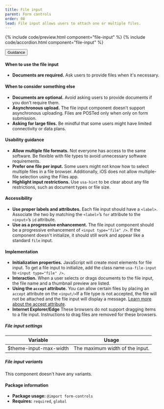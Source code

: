 ```yaml
---
title: File input
parent: Form controls
order: 08
lead: File input allows users to attach one or multiple files.
---
```


{% include code/preview.html component="file-input" %}
{% include code/accordion.html component="file-input" %}

<div class="usa-accordion usa-accordion--bordered site-accordion-docs">
  <button class="usa-button-unstyled usa-accordion__button"
      aria-expanded="true" aria-controls="file-input-docs">
    Guidance
  </button>
  <div id="file-input-docs" aria-hidden="false" class="usa-accordion__content site-component-usage">
    <h4>When to use the file input</h4>
    <ul class="usa-content-list">
      <li><strong>Documents are required.</strong> Ask users to provide files
      when it's necessary.</li>
    </ul>
    <h4>When to consider something else</h4>
    <ul class="usa-content-list">
      <li>
        <strong>Documents are optional.</strong> Avoid asking users to provide
        documents if you don't require them.
      </li>
      <li>
        <strong>Asynchronous upload.</strong> The file input component doesn't
        support asynchronous uploading. Files are POSTed only when only on form submission.
      </li>
      <li>
        <strong>Asking for large files.</strong> Be mindful that some users might
        have limited connectivity or data plans.
      </li>
    </ul>
    <h4>Usability guidance</h4>
    <ul class="usa-content-list">
      <li>
        <strong>Allow multiple file formats.</strong> Not everyone has access to
        the same software. Be flexible with file types to avoid unnecessary software requirements.
      </li>
      <li>
        <strong>Prefer one file per input.</strong> Some users might not know how
        to select multiple files in a file browser. Additionally, iOS does not
        allow multiple-file selection using the Files app.
      </li>
      <li>
        <strong>Highlight input restrictions.</strong> Use <code>usa-hint</code>
        to be clear about any file restrictions, such as document types or file size.
      </li>
    </ul>
    <h4 class="usa-heading">Accessibility</h4>
    <ul class="usa-content-list">
      <li>
        <strong>Use proper labels and attributes.</strong> Each file input should
        have a <code>&lt;label&gt;</code>. Associate the two by matching the
        <code>&lt;label&gt;</code>’s <code>for</code> attribute to the
        <code>&lt;input&gt;</code>’s <code>id</code> attribute.
      </li>
      <li>
        <strong>Use as a progressive enhancement.</strong> The file input
        component should be a progressive enhancement of <code>&lt;input type="file" /&gt;</code>.
        If the component doesn't initialize, it should still work and appear like
        a standard <code>file</code> input.
      </li>
    </ul>
    <h4 class="usa-heading">Implementation</h4>
    <ul class="usa-content-list">
      <li>
        <strong>Initialization properties.</strong> JavaScript will create most
        elements for file input. To get a file input to initialize, add the class
        name <code>usa-file-input</code> to <code>&lt;input type="file" /&gt;</code>.
      </li>
      <li>
        <strong>Interaction.</strong> When a user selects or drags documents to
        the file input, the file name and a thumbnail preview are listed.
      </li>
      <li>
        <strong>Using the <code>accept</code> attribute.</strong> You can allow
        certain files by placing an <code>accept</code> attribute on the
        <code>&lt;input/&gt;</code>If a file type is not accepted, the file will
        not be attached and the file input will display a message.
        <a href="https://developer.mozilla.org/en-US/docs/Web/HTML/Element/input/file#attr-accept">Learn more about the accept attribute</a>.
      </li>
      <li>
        <strong>Internet Explorer/Edge</strong> These browsers do not support
        dragging items to a file input. Instructions to drag files are removed for
        these browsers.
      </li>
    </ul>
    <h5 id="component-settings-file-input">File input settings</h5>
    <table class="usa-table--borderless site-table-responsive site-table-simple" aria-labelledby="component-settings-file-input">
      <thead>
        <tr>
          <th scope="col" class="flex-6">Variable</th>
          <th scope="col" class="flex-6">Usage</th>
        </tr>
      </thead>
      <tbody class="font-mono-2xs">
        <tr>
          <td class="flex-6" data-title="Variable">$theme-input-max-width</td>
          <td class="flex-6" data-title="Usage">
            <span class="font-lang-3xs">The maximum width of the input.</span>
          </td>
        </tr>
      </tbody>
    </table>
    <h5 id="component-variants-file-input">File input variants</h5>
    <p>This component doesn't have any variants.</p>
    <h4 class="usa-heading">Package information</h4>
    <ul class="usa-content-list">
      <li>
        <strong>Package usage:</strong> <code>@import form-controls</code>
      </li>
      <li>
        <strong>Requires:</strong> <code>required</code>, <code>global</code>
      </li>
    </ul>
  </div>
</div>
